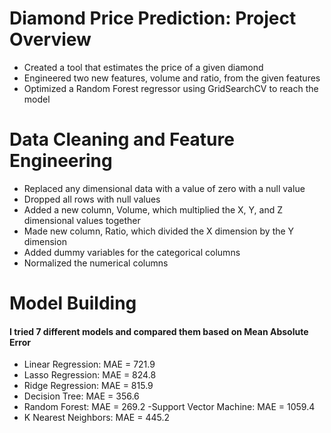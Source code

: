 # Diamond Price Prediction: Project Overview 
- Created a tool that estimates the price of a  given diamond 
- Engineered two new features, volume and ratio, from the given features
- Optimized a Random Forest regressor using GridSearchCV to reach the model

# Data Cleaning and Feature Engineering
- Replaced any dimensional data with a value of zero with a null value
- Dropped all rows with null values
- Added a new column, Volume, which multiplied the X, Y, and Z dimensional values together
- Made new column, Ratio, which divided the X dimension by the Y dimension
- Added dummy variables for the categorical columns
- Normalized the numerical columns

# Model Building
#### I tried 7 different models and compared them based on Mean Absolute Error ####
- Linear Regression: MAE = 721.9
- Lasso Regression: MAE = 824.8
- Ridge Regression: MAE = 815.9
- Decision Tree: MAE = 356.6
- Random Forest: MAE = 269.2
-Support Vector Machine: MAE = 1059.4
- K Nearest Neighbors: MAE = 445.2
